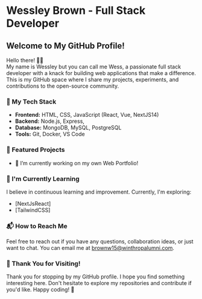 # Wessley Brown - Full Stack Developer

## Welcome to My GitHub Profile!

Hello there! 👋🏾  
My name is Wessley but you can call me Wess, a passionate full stack developer with a knack for building web applications that make a difference. This is my GitHub space where I share my projects, experiments, and contributions to the open-source community.

### 🚀 My Tech Stack

- **Frontend:** HTML, CSS, JavaScript (React, Vue, NextJS14)
- **Backend:** Node.js, Express,
- **Database:** MongoDB, MySQL, PostgreSQL
- **Tools:** Git, Docker, VS Code

### 🔧 Featured Projects
- 🔭 I’m currently working on my own Web Portfolio!
<!--
- 👯 I’m looking to collaborate on ...
- 🤔 I’m looking for help with ...
- 💬 Ask me about ...
-->


### 🌱 I'm Currently Learning

I believe in continuous learning and improvement. Currently, I'm exploring:

- [NextJsReact]
- [TailwindCSS]

<!--
### 🤝 Let's Connect!

- LinkedIn: [Your LinkedIn Profile](Link to LinkedIn)
- Portfolio: [Your Portfolio Website](Link to Portfolio) 
-->

### 📬 How to Reach Me

Feel free to reach out if you have any questions, collaboration ideas, or just want to chat. You can email me at [brownw15@winthropalumni.com](mailto:brownw15@winthropalumni.com).


### 🙏 Thank You for Visiting!

Thank you for stopping by my GitHub profile. I hope you find something interesting here. Don't hesitate to explore my repositories and contribute if you'd like. Happy coding! 🚀

